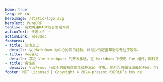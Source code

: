 ```yaml
---
home: true
lang: zh-CN
heroImage: /static/logo.svg
heroText: PureDRF
tagline: 高效构建RABC后台管理系统
actionText: 快速上手 →
actionLink: /devdoc
features:
- title: 简洁至上
  details: 以 Markdown 为中心的项目结构，以最少的配置帮助你专注于写作。
- title: Vue驱动
  details: 享受 Vue + webpack 的开发体验，在 Markdown 中使用 Vue 组件，同时可以使用 Vue 来开发自定义主题。
- title: 高性能
  details: VuePress 为每个页面预渲染生成静态的 HTML，同时在页面被加载的时候，将作为 SPA 运行。
footer: MIT Licensed | Copyright © 2024-present KWORLD‘s Roy Ke
---
```

